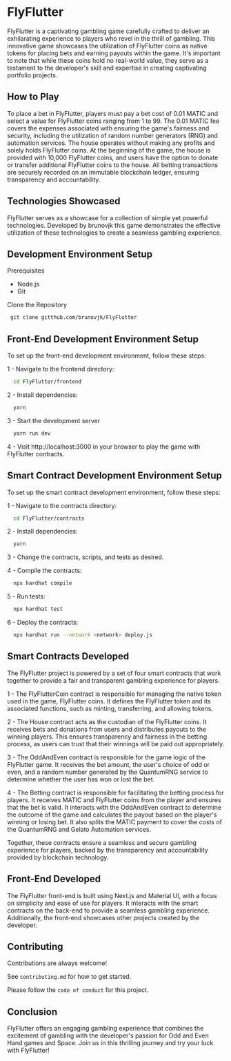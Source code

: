 # FlyFlutter

FlyFlutter is a captivating gambling game carefully crafted to deliver an exhilarating experience to players who revel in the thrill of gambling. This innovative game showcases the utilization of FlyFlutter coins as native tokens for placing bets and earning payouts within the game. It's important to note that while these coins hold no real-world value, they serve as a testament to the developer's skill and expertise in creating captivating portfolio projects.

## How to Play

To place a bet in FlyFlutter, players must pay a bet cost of 0.01 MATIC and select a value for FlyFlutter coins ranging from 1 to 99. The 0.01 MATIC fee covers the expenses associated with ensuring the game's fairness and security, including the utilization of random number generators (RNG) and automation services.
The house operates without making any profits and solely holds FlyFlutter coins. At the beginning of the game, the house is provided with 10,000 FlyFlutter coins, and users have the option to donate or transfer additional FlyFlutter coins to the house. All betting transactions are securely recorded on an immutable blockchain ledger, ensuring transparency and accountability.

## Technologies Showcased

FlyFlutter serves as a showcase for a collection of simple yet powerful technologies. Developed by brunovjk this game demonstrates the effective utilization of these technologies to create a seamless gambling experience.

## Development Environment Setup

Prerequisites

- Node.js
- Git

Clone the Repository

```bash
 git clone gitthub.com/brunovjk/FlyFlutter
```

## Front-End Development Environment Setup

To set up the front-end development environment, follow these steps:

1 - Navigate to the frontend directory:

```bash
  cd FlyFlutter/frontend
```

2 - Install dependencies:

```bash
  yarn
```

3 - Start the development server

```bash
  yarn run dev
```

4 - Visit http://localhost:3000 in your browser to play the game with FlyFlutter contracts.

## Smart Contract Development Environment Setup

To set up the smart contract development environment, follow these steps:

1 - Navigate to the contracts directory:

```bash
  cd FlyFlutter/contracts
```

2 - Install dependencies:

```bash
  yarn
```

3 - Change the contracts, scripts, and tests as desired.

4 - Compile the contracts:

```bash
  npx hardhat compile
```

5 - Run tests:

```bash
  npx hardhat test
```

6 - Deploy the contracts:

```bash
  npx hardhat run --network <network> deploy.js
```

## Smart Contracts Developed

The FlyFlutter project is powered by a set of four smart contracts that work together to provide a fair and transparent gambling experience for players.

1 - The FlyFlutterCoin contract is responsible for managing the native token used in the game, FlyFlutter coins. It defines the FlyFlutter token and its associated functions, such as minting, transferring, and allowing tokens.

2 - The House contract acts as the custodian of the FlyFlutter coins. It receives bets and donations from users and distributes payouts to the winning players. This ensures transparency and fairness in the betting process, as users can trust that their winnings will be paid out appropriately.

3 - The OddAndEven contract is responsible for the game logic of the FlyFlutter game. It receives the bet amount, the user's choice of odd or even, and a random number generated by the QuantumRNG service to determine whether the user has won or lost the bet.

4 - The Betting contract is responsible for facilitating the betting process for players. It receives MATIC and FlyFlutter coins from the player and ensures that the bet is valid. It interacts with the OddAndEven contract to determine the outcome of the game and calculates the payout based on the player's winning or losing bet. It also splits the MATIC payment to cover the costs of the QuantumRNG and Gelato Automation services.

Together, these contracts ensure a seamless and secure gambling experience for players, backed by the transparency and accountability provided by blockchain technology.

## Front-End Developed

The FlyFlutter front-end is built using Next.js and Material UI, with a focus on simplicity and ease of use for players. It interacts with the smart contracts on the back-end to provide a seamless gambling experience. Additionally, the front-end showcases other projects created by the developer.

## Contributing

Contributions are always welcome!

See `contributing.md` for how to get started.

Please follow the `code of conduct` for this project.

## Conclusion

FlyFlutter offers an engaging gambling experience that combines the excitement of gambling with the developer's passion for Odd and Even Hand games and Space. Join us in this thrilling journey and try your luck with FlyFlutter!
